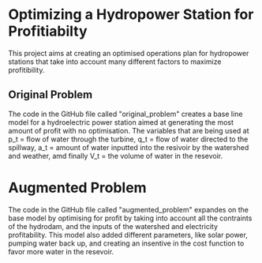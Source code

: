 # Optimizing a Hydropower Station for Profitiabilty 
This project aims at creating an optimised operations plan for hydropower stations that take into account many different factors to maximize profitibility. 

## Original Problem
The code in the GitHub file called "original_problem" creates a base line model for a hydroelectric power station aimed at generating the most amount of profit with no optimisation. The variables that are being used at p_t = flow of water through the turbine, q_t = flow of water directed to the spillway, a_t = amount of water inputted into the resivoir by the watershed and weather, amd finally V_t = the volume of water in the resevoir.

# Augmented Problem
The code in the GitHub file called "augmented_problem" expandes on the base model by optimising for profit by taking into account all the contraints of the hydrodam, and the inputs of the watershed and electricity profitability. This model also added different parameters, like solar power, pumping water back up, and creating an insentive in the cost function to favor more water in the resevoir. 
